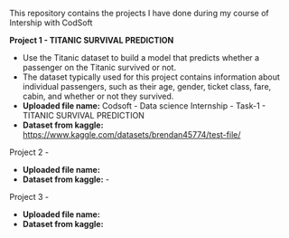 This repository contains the projects I have done during my course of Intership with CodSoft

**Project 1 - TITANIC SURVIVAL PREDICTION**
* Use the Titanic dataset to build a model that predicts whether a passenger on the Titanic survived or not.
* The dataset typically used for this project contains information about individual passengers, such as their age, gender, ticket class, fare, cabin, and whether or not they survived.
* **Uploaded file name:** Codsoft - Data science Internship - Task-1 - TITANIC SURVIVAL PREDICTION
* **Dataset from kaggle:** https://www.kaggle.com/datasets/brendan45774/test-file/



Project 2 -

* **Uploaded file name:**
* **Dataset from kaggle:** - 

Project 3 -
* **Uploaded file name:**
* **Dataset from kaggle:**
